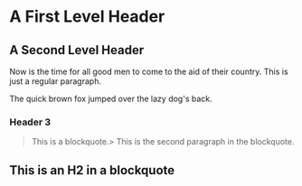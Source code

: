 A First Level Header
====================
A Second Level Header
---------------------
Now is the time for all good men to come to
the aid of their country. This is just a
regular paragraph.

The quick brown fox jumped over the lazy
dog's back.

### Header 3
> This is a blockquote.>
> This is the second paragraph in the blockquote.
>

## This is an H2 in a blockquote